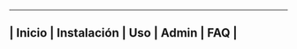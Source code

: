 ------------------------------------------------
| Inicio | Instalación | Uso | Admin | FAQ |
------------------------------------------------

